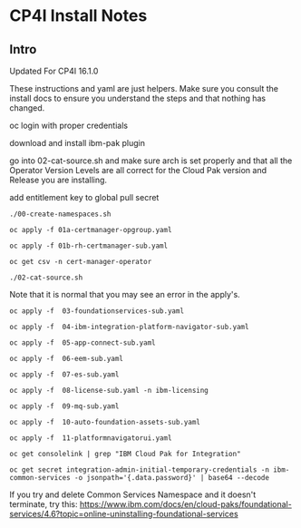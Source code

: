 # CP4I Install Notes

## Intro

Updated For CP4I 16.1.0

These instructions and yaml are just helpers. Make sure you consult the install docs to ensure you understand the steps and that nothing has changed.

oc login with proper credentials

download and install ibm-pak plugin

go into 02-cat-source.sh and make sure arch is set properly and that all the Operator Version Levels are all correct for the Cloud Pak version and Release you are installing.

add entitlement key to global pull secret

`./00-create-namespaces.sh`

`oc apply -f 01a-certmanager-opgroup.yaml`

`oc apply -f 01b-rh-certmanager-sub.yaml`

`oc get csv -n cert-manager-operator`

`./02-cat-source.sh`

Note that it is normal that you may see an error in the apply's.

`oc apply -f  03-foundationservices-sub.yaml`

`oc apply -f  04-ibm-integration-platform-navigator-sub.yaml`

`oc apply -f  05-app-connect-sub.yaml`

`oc apply -f  06-eem-sub.yaml`

`oc apply -f  07-es-sub.yaml`

`oc apply -f  08-license-sub.yaml -n ibm-licensing`

`oc apply -f  09-mq-sub.yaml`

`oc apply -f  10-auto-foundation-assets-sub.yaml`

`oc apply -f  11-platformnavigatorui.yaml`

`oc get consolelink | grep "IBM Cloud Pak for Integration"`

`oc get secret integration-admin-initial-temporary-credentials -n ibm-common-services -o jsonpath='{.data.password}' | base64 --decode`

If you try and delete Common Services Namespace and it doesn't terminate, try this:
<https://www.ibm.com/docs/en/cloud-paks/foundational-services/4.6?topic=online-uninstalling-foundational-services>
